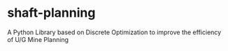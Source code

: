 # shaft-planning
A Python Library based on Discrete Optimization to improve the efficiency of U/G Mine Planning
